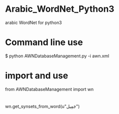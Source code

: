 # Arabic_WordNet_Python3
arabic WordNet for python3

# Command line use 
$ python AWNDatabaseManagement.py -i awn.xml
# import and use 
from AWNDatabaseManagement import wn
#
wn.get_synsets_from_word(u"جَمِيل")
